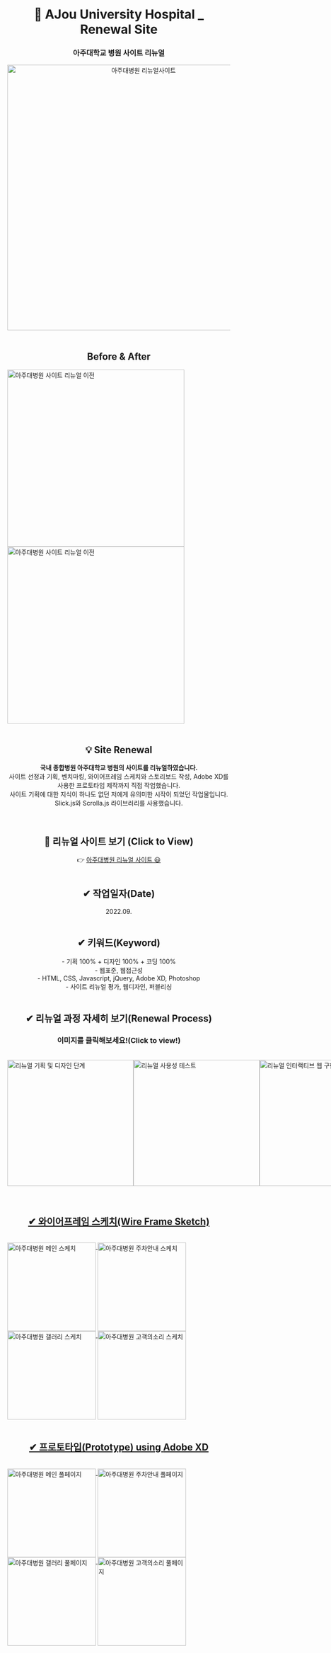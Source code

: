 <div align=center><h1> 📌 AJou University Hospital _ Renewal Site</h1></div>

<div align=center><h3>아주대학교 병원 사이트 리뉴얼</h3></div>

<div align=center>
<img src="./img/ajouuniv_visual.png" width="600px" height="auto" alt="아주대병원 리뉴얼사이트">
</div>
<br>
<div align=center>
<h2>Before & After</h2>
</div>
<div>
<img src='./img/ajou_before.png' width='400' height='auto' alt='아주대병원 사이트 리뉴얼 이전'>
<img src='./img/ajou_after.png' width='400' height='auto' alt='아주대병원 사이트 리뉴얼 이전'>
</div>


<br>
<div align=center>
<h2>💡 Site Renewal </h2>

**국내 종합병원 아주대학교 병원의 사이트를 리뉴얼하였습니다.** <br>
사이트 선정과 기획, 벤치마킹, 와이어프레임 스케치와 스토리보드 작성, Adobe XD를 사용한 프로토타입 제작까지 직접 작업했습니다.
<br>
사이트 기획에 대한 지식이 하나도 없던 저에게 유의미한 시작이 되었던 작업물입니다.<br>
Slick.js와 Scrolla.js 라이브러리를 사용했습니다.

</div>

<br>

<div align=center>
<h2>👀 리뉴얼 사이트 보기 (Click to View) </h2>
👉 <a href="https://breeghty.github.io/AjouUniv.hospital/">아주대병원 리뉴얼 사이트 😃 </a>
</div>

<br>

<div align=center>
<h2>✔ 작업일자(Date)</h2>
2022.09.
</div>

<br>

<div align=center>
<h2>✔ 키워드(Keyword)</h2>
- 기획 100% + 디자인 100% + 코딩 100%<br>
- 웹표준, 웹접근성<br>
- HTML, CSS, Javascript, jQuery, Adobe XD, Photoshop<br>
- 사이트 리뉴얼 평가, 웹디자인, 퍼블리싱
</div>

<br>
<div align=center>
<h2>✔ 리뉴얼 과정 자세히 보기(Renewal Process)</h2>
<h3>이미지를 클릭해보세요!(Click to view!)</h3>
</div>
<br>
<div>
  <div style='display:flex'>
    <a href="./renewal_process/ui구현.pdf"><img align='top' src="./img/process_1.png" width="285" height="auto" alt="리뉴얼 기획 및 디자인 단계"></a>
    <a href="./renewal_process/ui테스트.pdf"><img align='top' src="./img/process_2.png" width="285" height="auto" alt="리뉴얼 사용성 테스트"></a>
    <a href="./renewal_process/프로그래밍언어활용.pdf"><img align='top' src="./img/process_3.png" width="285" height="auto" alt="리뉴얼 인터랙티브 웹 구현"</a>
  </div>
</div>

<br>


<br>
<div align=center>
<h2>✔ 와이어프레임 스케치(Wire Frame Sketch)</h2>
</div>
<br>
<div>
  <div>
  <img align='top' src="./img/main_sketch.png" width="200" height="auto" alt="아주대병원 메인 스케치">
  <img align='top' src="./img/parking_sketch.png" width="200" height="auto" alt="아주대병원 주차안내 스케치">
  <img align='top' src="./img/gallery_sketch.png" width="200" height="auto" alt="아주대병원 갤러리 스케치">
  <img align='top' src="./img/customer_sketch.png" width="200" height="auto" alt="아주대병원 고객의소리 스케치">
  </div>
</div>

<br>

<div align=center>
<h2>✔ 프로토타입(Prototype) using <strong>Adobe XD</strong></h2>
</div>
<br>
<div>
  <div>
  <img align='top' src="./img/mainprototype.png" width="200" height="auto" alt="아주대병원 메인 풀페이지">
  <img align='top' src="./img/parkingprototype.png" width="200" height="auto" alt="아주대병원 주차안내 풀페이지">
  <img align='top' src="./img/galleryprototype.png" width="200" height="auto" alt="아주대병원 갤러리 풀페이지">
  <img align='top' src="./img/customerprototype.png" width="200" height="auto" alt="아주대병원 고객의소리 풀페이지">
  </div>
</div>

